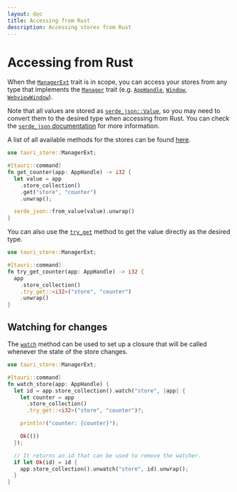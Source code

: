 ```yaml
---
layout: doc
title: Accessing from Rust
description: Accessing stores from Rust
---
```


# Accessing from Rust

When the [`ManagerExt`](https://docs.rs/tauri-store/latest/tauri_store/trait.ManagerExt.html) trait is in scope, you can access your stores from any type that implements the [`Manager`](https://docs.rs/tauri/latest/tauri/trait.Manager.html) trait (e.g. [`AppHandle`](https://docs.rs/tauri/latest/tauri/struct.AppHandle.html), [`Window`](https://docs.rs/tauri/latest/tauri/window/struct.Window.html), [`WebviewWindow`](https://docs.rs/tauri/latest/tauri/window/struct.Window.html)).

Note that all values are stored as [`serde_json::Value`](https://docs.rs/serde_json/latest/serde_json/enum.Value.html), so you may need to convert them to the desired type when accessing from Rust. You can check the [`serde_json` documentation](https://docs.rs/serde_json/latest/serde_json/) for more information.

A list of all available methods for the stores can be found [here](https://docs.rs/tauri-store/latest/tauri_store/struct.Store.html).

```rust
use tauri_store::ManagerExt;

#[tauri::command]
fn get_counter(app: AppHandle) -> i32 {
  let value = app
    .store_collection()
    .get("store", "counter")
    .unwrap();

  serde_json::from_value(value).unwrap()
}
```

You can also use the [`try_get`](https://docs.rs/tauri-store/latest/tauri_store/struct.StoreCollection.html#method.try_get) method to get the value directly as the desired type.

```rust
use tauri_store::ManagerExt;

#[tauri::command]
fn try_get_counter(app: AppHandle) -> i32 {
  app
    .store_collection()
    .try_get::<i32>("store", "counter")
    .unwrap()
}
```

## Watching for changes

The [`watch`](https://docs.rs/tauri-store/latest/tauri_store/struct.StoreCollection.html#method.watch) method can be used to set up a closure that will be called whenever the state of the store changes.

```rust
use tauri_store::ManagerExt;

#[tauri::command]
fn watch_store(app: AppHandle) {
  let id = app.store_collection().watch("store", |app| {
    let counter = app
      .store_collection()
      .try_get::<i32>("store", "counter")?;

    println!("counter: {counter}");

    Ok(())
  });

  // It returns an id that can be used to remove the watcher.
  if let Ok(id) = id {
    app.store_collection().unwatch("store", id).unwrap();
  }
}
```
